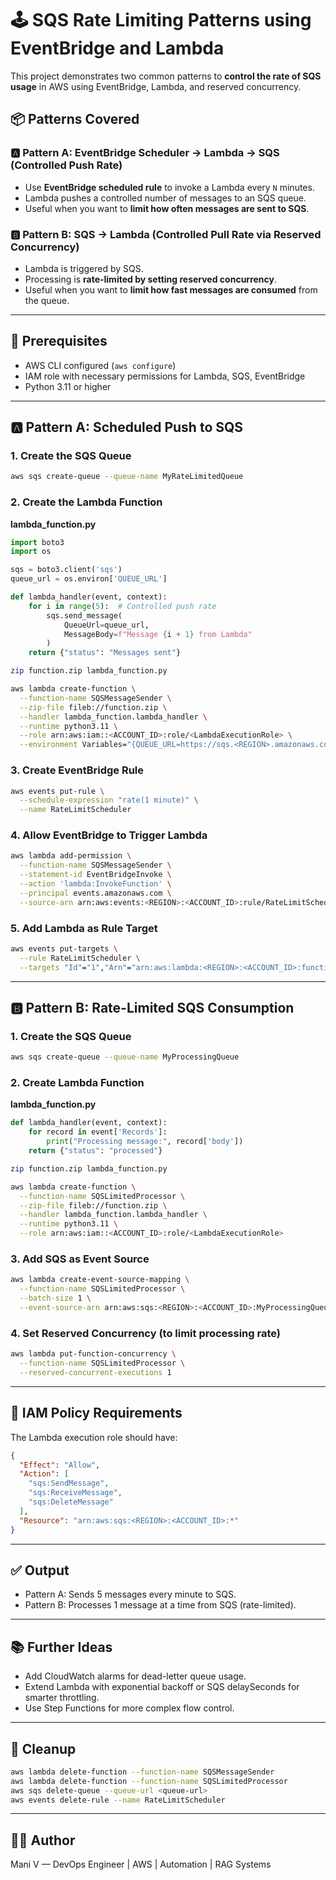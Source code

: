 # 🕹️ SQS Rate Limiting Patterns using EventBridge and Lambda

This project demonstrates two common patterns to **control the rate of SQS usage** in AWS using EventBridge, Lambda, and reserved concurrency.


## 📦 Patterns Covered

### 🅰️ Pattern A: EventBridge Scheduler → Lambda → SQS (Controlled Push Rate)
- Use **EventBridge scheduled rule** to invoke a Lambda every `N` minutes.
- Lambda pushes a controlled number of messages to an SQS queue.
- Useful when you want to **limit how often messages are sent to SQS**.

### 🅱️ Pattern B: SQS → Lambda (Controlled Pull Rate via Reserved Concurrency)
- Lambda is triggered by SQS.
- Processing is **rate-limited by setting reserved concurrency**.
- Useful when you want to **limit how fast messages are consumed** from the queue.

---

## 🔧 Prerequisites

- AWS CLI configured (`aws configure`)
- IAM role with necessary permissions for Lambda, SQS, EventBridge
- Python 3.11 or higher

---

## 🅰️ Pattern A: Scheduled Push to SQS

### 1. Create the SQS Queue
```bash
aws sqs create-queue --queue-name MyRateLimitedQueue
````

### 2. Create the Lambda Function

**lambda\_function.py**

```python
import boto3
import os

sqs = boto3.client('sqs')
queue_url = os.environ['QUEUE_URL']

def lambda_handler(event, context):
    for i in range(5):  # Controlled push rate
        sqs.send_message(
            QueueUrl=queue_url,
            MessageBody=f"Message {i + 1} from Lambda"
        )
    return {"status": "Messages sent"}
```

```bash
zip function.zip lambda_function.py

aws lambda create-function \
  --function-name SQSMessageSender \
  --zip-file fileb://function.zip \
  --handler lambda_function.lambda_handler \
  --runtime python3.11 \
  --role arn:aws:iam::<ACCOUNT_ID>:role/<LambdaExecutionRole> \
  --environment Variables="{QUEUE_URL=https://sqs.<REGION>.amazonaws.com/<ACCOUNT_ID>/MyRateLimitedQueue}"
```

### 3. Create EventBridge Rule

```bash
aws events put-rule \
  --schedule-expression "rate(1 minute)" \
  --name RateLimitScheduler
```

### 4. Allow EventBridge to Trigger Lambda

```bash
aws lambda add-permission \
  --function-name SQSMessageSender \
  --statement-id EventBridgeInvoke \
  --action 'lambda:InvokeFunction' \
  --principal events.amazonaws.com \
  --source-arn arn:aws:events:<REGION>:<ACCOUNT_ID>:rule/RateLimitScheduler
```

### 5. Add Lambda as Rule Target

```bash
aws events put-targets \
  --rule RateLimitScheduler \
  --targets "Id"="1","Arn"="arn:aws:lambda:<REGION>:<ACCOUNT_ID>:function:SQSMessageSender"
```

---

## 🅱️ Pattern B: Rate-Limited SQS Consumption

### 1. Create the SQS Queue

```bash
aws sqs create-queue --queue-name MyProcessingQueue
```

### 2. Create Lambda Function

**lambda\_function.py**

```python
def lambda_handler(event, context):
    for record in event['Records']:
        print("Processing message:", record['body'])
    return {"status": "processed"}
```

```bash
zip function.zip lambda_function.py

aws lambda create-function \
  --function-name SQSLimitedProcessor \
  --zip-file fileb://function.zip \
  --handler lambda_function.lambda_handler \
  --runtime python3.11 \
  --role arn:aws:iam::<ACCOUNT_ID>:role/<LambdaExecutionRole>
```

### 3. Add SQS as Event Source

```bash
aws lambda create-event-source-mapping \
  --function-name SQSLimitedProcessor \
  --batch-size 1 \
  --event-source-arn arn:aws:sqs:<REGION>:<ACCOUNT_ID>:MyProcessingQueue
```

### 4. Set Reserved Concurrency (to limit processing rate)

```bash
aws lambda put-function-concurrency \
  --function-name SQSLimitedProcessor \
  --reserved-concurrent-executions 1
```

---

## 🔐 IAM Policy Requirements

The Lambda execution role should have:

```json
{
  "Effect": "Allow",
  "Action": [
    "sqs:SendMessage",
    "sqs:ReceiveMessage",
    "sqs:DeleteMessage"
  ],
  "Resource": "arn:aws:sqs:<REGION>:<ACCOUNT_ID>:*"
}
```

---

## ✅ Output

* Pattern A: Sends 5 messages every minute to SQS.
* Pattern B: Processes 1 message at a time from SQS (rate-limited).

---

## 📚 Further Ideas

* Add CloudWatch alarms for dead-letter queue usage.
* Extend Lambda with exponential backoff or SQS delaySeconds for smarter throttling.
* Use Step Functions for more complex flow control.

---

## 🧼 Cleanup

```bash
aws lambda delete-function --function-name SQSMessageSender
aws lambda delete-function --function-name SQSLimitedProcessor
aws sqs delete-queue --queue-url <queue-url>
aws events delete-rule --name RateLimitScheduler
```

---

## 👨‍💻 Author

Mani V — DevOps Engineer | AWS | Automation | RAG Systems

```

